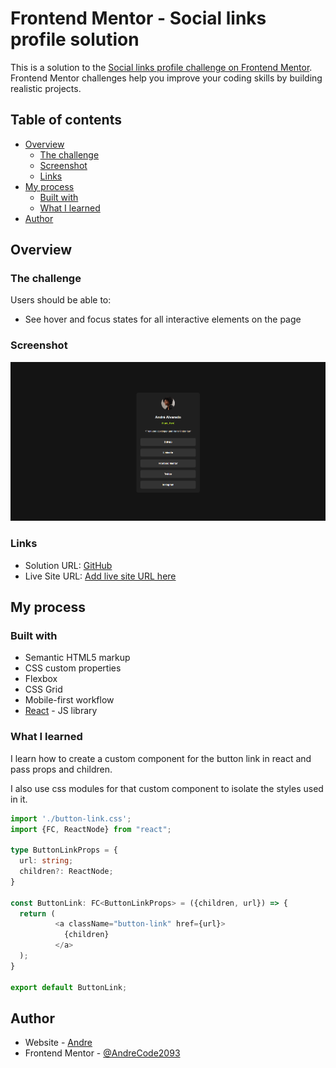 # Frontend Mentor - Social links profile solution

This is a solution to the [Social links profile challenge on Frontend Mentor](https://www.frontendmentor.io/challenges/social-links-profile-UG32l9m6dQ). Frontend Mentor challenges help you improve your coding skills by building realistic projects. 

## Table of contents

- [Overview](#overview)
  - [The challenge](#the-challenge)
  - [Screenshot](#screenshot)
  - [Links](#links)
- [My process](#my-process)
  - [Built with](#built-with)
  - [What I learned](#what-i-learned)
- [Author](#author)

## Overview

### The challenge

Users should be able to:

- See hover and focus states for all interactive elements on the page

### Screenshot

![](./screenshot.png)


### Links

- Solution URL: [GitHub](https://github.com/TripCoder93/fm-social-links-profile)
- Live Site URL: [Add live site URL here](https://your-live-site-url.com)

## My process

### Built with

- Semantic HTML5 markup
- CSS custom properties
- Flexbox
- CSS Grid
- Mobile-first workflow
- [React](https://reactjs.org/) - JS library


### What I learned

I learn how to create a custom component for the button link in react and pass props and children.

I also use css modules for that custom component to isolate the styles used in it.

```typescript jsx
import './button-link.css';
import {FC, ReactNode} from "react";

type ButtonLinkProps = {
  url: string;
  children?: ReactNode;
}

const ButtonLink: FC<ButtonLinkProps> = ({children, url}) => {
  return (
          <a className="button-link" href={url}>
            {children}
          </a>
  );
}

export default ButtonLink;
```

## Author

- Website - [Andre](https://github.com/TripCoder93)
- Frontend Mentor - [@AndreCode2093](https://www.frontendmentor.io/profile/AndreCode2093)
